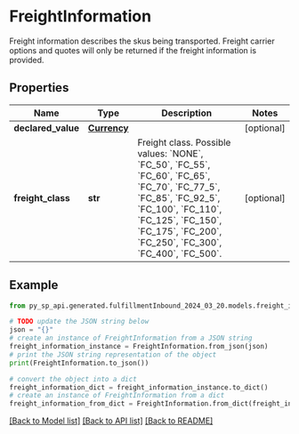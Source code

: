 # FreightInformation

Freight information describes the skus being transported. Freight carrier options and quotes will only be returned if the freight information is provided.

## Properties

Name | Type | Description | Notes
------------ | ------------- | ------------- | -------------
**declared_value** | [**Currency**](Currency.md) |  | [optional] 
**freight_class** | **str** | Freight class.  Possible values: &#x60;NONE&#x60;, &#x60;FC_50&#x60;, &#x60;FC_55&#x60;, &#x60;FC_60&#x60;, &#x60;FC_65&#x60;, &#x60;FC_70&#x60;, &#x60;FC_77_5&#x60;, &#x60;FC_85&#x60;, &#x60;FC_92_5&#x60;, &#x60;FC_100&#x60;, &#x60;FC_110&#x60;, &#x60;FC_125&#x60;, &#x60;FC_150&#x60;, &#x60;FC_175&#x60;, &#x60;FC_200&#x60;, &#x60;FC_250&#x60;, &#x60;FC_300&#x60;, &#x60;FC_400&#x60;, &#x60;FC_500&#x60;. | [optional] 

## Example

```python
from py_sp_api.generated.fulfillmentInbound_2024_03_20.models.freight_information import FreightInformation

# TODO update the JSON string below
json = "{}"
# create an instance of FreightInformation from a JSON string
freight_information_instance = FreightInformation.from_json(json)
# print the JSON string representation of the object
print(FreightInformation.to_json())

# convert the object into a dict
freight_information_dict = freight_information_instance.to_dict()
# create an instance of FreightInformation from a dict
freight_information_from_dict = FreightInformation.from_dict(freight_information_dict)
```
[[Back to Model list]](../README.md#documentation-for-models) [[Back to API list]](../README.md#documentation-for-api-endpoints) [[Back to README]](../README.md)


